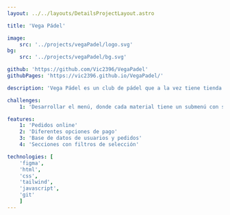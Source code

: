 ```yaml
---
layout: ../../layouts/DetailsProjectLayout.astro

title: 'Vega Pádel'

image: 
    src: '../projects/vegaPadel/logo.svg'
bg: 
    src: '../projects/vegaPadel/bg.svg'

github: 'https://github.com/Vic2396/VegaPadel'
githubPages: 'https://vic2396.github.io/VegaPadel/'

description: 'Vega Pádel es un club de pádel que a la vez tiene tienda para vender todos los productos relaccionados con este deporte.'

challenges:
    1: 'Desarrollar el menú, donde cada material tiene un submenú con subcategorías para ir al producto deseado de forma más precisa.'

features:
    1: 'Pedidos online'
    2: 'Diferentes opciones de pago'
    3: 'Base de datos de usuarios y pedidos'
    4: 'Secciones con filtros de selección'

technologies: [
    'figma', 
    'html',
    'css', 
    'tailwind', 
    'javascript',
    'git'
    ]
---
```

